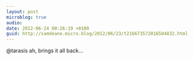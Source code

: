 ```yaml
---
layout: post
microblog: true
audio: 
date: 2012-06-24 00:26:19 +0100
guid: http://samdeane.micro.blog/2012/06/23/t216673572016504832.html
---
```

@tarasis ah, brings it all back...
